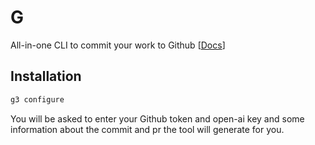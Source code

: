 # G
All-in-one CLI to commit your work to Github [[Docs](https://docs.google.com/presentation/d/1BZN4cfeGYR9U4UjXF6wH_-x9l8DwGOgJRZr7UDKXiMQ/)]

## Installation
```bash
g3 configure
```

You will be asked to enter your Github token and open-ai key and some information about the commit and pr the tool will
generate for you.
